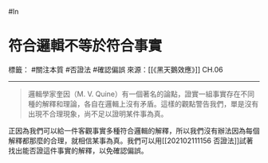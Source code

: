 #ln 
# 符合邏輯不等於符合事實
標籤： #關注本質 #否證法 #確認偏誤 
來源：[[《黑天鵝效應》]] CH.06

---

> 邏輯學家奎因（M. V. Quine）有一個著名的論點，證實一組事實存在不同種的解釋和理論，各自在邏輯上沒有矛盾。這樣的觀點警告我們，單是沒有出現不合理現象，尚不足以證明某件事為真。

正因為我們可以給一件客觀事實多種符合邏輯的解釋，所以我們沒有辦法因為每個解釋都那麼的合理，就相信某事為真。我們可以用[[202102111156 否證法]]試著找出能否證這件事實的解釋，以免確認偏誤。